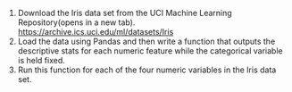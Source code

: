 1. Download the Iris data set from the UCI Machine Learning Repository(opens in a new tab). https://archive.ics.uci.edu/ml/datasets/Iris
2. Load the data using Pandas and then write a function that outputs the descriptive stats for each numeric feature while the categorical variable is held fixed. 
3. Run this function for each of the four numeric variables in the Iris data set.